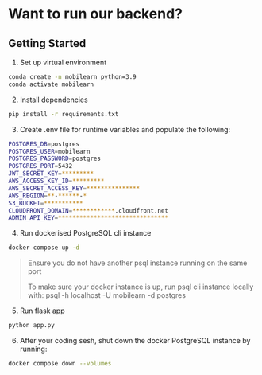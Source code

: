 # Want to run our backend?

## Getting Started

1. Set up virtual environment

```bash
conda create -n mobilearn python=3.9
conda activate mobilearn
```

2. Install dependencies

```bash
pip install -r requirements.txt
```

3. Create .env file for runtime variables and populate the following:

```bash
POSTGRES_DB=postgres
POSTGRES_USER=mobilearn
POSTGRES_PASSWORD=postgres
POSTGRES_PORT=5432
JWT_SECRET_KEY=*********
AWS_ACCESS_KEY_ID=*********
AWS_SECRET_ACCESS_KEY=***************
AWS_REGION=**-******-*
S3_BUCKET=***********
CLOUDFRONT_DOMAIN=************.cloudfront.net
ADMIN_API_KEY=*******************************
```

4. Run dockerised PostgreSQL cli instance

```bash
docker compose up -d
```

> Ensure you do not have another psql instance running on the same port
>
> To make sure your docker instance is up, run psql cli instance locally with: psql -h localhost -U mobilearn -d postgres

5. Run flask app

```bash
python app.py
```

6. After your coding sesh, shut down the docker PostgreSQL instance by running:

```bash
docker compose down --volumes
```

